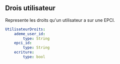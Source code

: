 ## Drois utilisateur

Represente les droits qu'un utilisateur a sur une EPCI.

```yaml
UtilisateurDroits:
    ademe_user_id:
        type: String
    epci_id:
        type: String
    ecriture:
        type: bool
```





